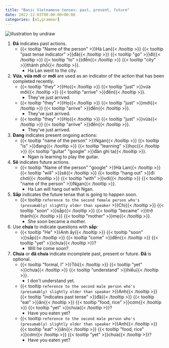 ```yaml
---
title: "Basic Vietnamese tenses: past, present, future"
date: 2022-12-03T00:00:00+00:00
categories: [a1,grammar]
---
```


![illustration by undraw](/images/undraw/undraw_Imagination_re_i0xi.png)

1. **Đã** indicates past actions.
    - {{< tooltip "Name of the person" >}}Hà Lan{{< /tooltip >}}
      {{< tooltip "past tense indicator" >}}đã{{< /tooltip >}}
      {{< tooltip "go" >}}đi{{< /tooltip >}}
      {{< tooltip "to" >}}đến{{< /tooltip >}}
      {{< tooltip "city" >}}thành phố{{< /tooltip >}}.
        - Ha Lan went to the city.
1. **Vừa**, **vừa mới** or **mới** are used as an indicator
   of the action that has been completed recently.
    - {{< tooltip "they" >}}Họ{{< /tooltip >}}
      {{< tooltip "just" >}}vừa mới{{< /tooltip >}}
      {{< tooltip "arrive" >}}đến{{< /tooltip >}}.
        - They've just arrived.
    - {{< tooltip "they" >}}Họ{{< /tooltip >}}
      {{< tooltip "just" >}}mới{{< /tooltip >}}
      {{< tooltip "arrive" >}}đến{{< /tooltip >}}.
        - They've just arrived.
    - {{< tooltip "they" >}}Họ{{< /tooltip >}}
      {{< tooltip "just" >}}vừa{{< /tooltip >}}
      {{< tooltip "arrive" >}}đến{{< /tooltip >}}.
        - They've just arrived.
2. **Đang** indicates present ongoing actions:
    - {{< tooltip "name of the person" >}}Ngan{{< /tooltip >}}
      {{< tooltip "is" >}}đang{{< /tooltip >}}
      {{< tooltip "learning" >}}học{{< /tooltip >}}
      {{< tooltip "guitar" "google" >}}đàn ghi ta{{< /tooltip >}}.
        - Ngan is learning to play the guitar.
3. **Sẽ** indicates future actions.
    - {{< tooltip "Name of the person" "google" >}}Hà Lan{{< /tooltip >}}
      {{< tooltip "will" >}}sẽ{{< /tooltip >}}
      {{< tooltip "hang out" >}}đi chơi{{< /tooltip >}}
      {{< tooltip "with" >}}với{{< /tooltip >}}
      {{< tooltip "name of the person" >}}Ngan{{< /tooltip >}}.
        - Ha Lan will hang out with Ngan.
4. **Sắp** indicates the future tense that is going to happen soon.
    - {{< tooltip `
           reference to the second female person who's
           (presumably) slightly older than speaker
       ` >}}Chị{{< /tooltip >}}
       {{< tooltip "soon" >}}sắp{{< /tooltip >}}
       {{< tooltip "became" >}}trở thành{{< /tooltip >}}
       {{< tooltip "mother" >}}mẹ{{< /tooltip >}}.
        - She soon became a mother.
5. Use **chưa** to indicate questions with **sắp**:
    - {{< tooltip "He" >}}Anh ấy{{< /tooltip >}}
      {{< tooltip "soon" >}}sắp{{< /tooltip >}}
      {{< tooltip "come" >}}đến{{< /tooltip >}}
      {{< tooltip "yet" >}}chưa{{< /tooltip >}}?
        - Will he come soon?
6. **Chưa** or **đã chưa** indicate incomplete past, present or future.
   **Đã** is optional.
    - {{< tooltip "formal, I" >}}Tôi{{< /tooltip >}}
      {{< tooltip "yet" >}}chưa{{< /tooltip >}}
      {{< tooltip "understand" >}}hiểu{{< /tooltip >}}.
        - I don't understand yet.
    - {{< tooltip `
        reference to the second male person who's
        (presumably) slightly older than speaker
      ` >}}Anh{{< /tooltip >}}
      {{< tooltip "indicates past tense" >}}đã{{< /tooltip >}}
      {{< tooltip "eat" >}}ăn{{< /tooltip >}}
      {{< tooltip "food, rice" >}}cơm{{< /tooltip >}}
      {{< tooltip "yet" >}}chưa{{< /tooltip >}}?
        - Have you eaten yet?
    - {{< tooltip `
        reference to the second male person who's
        (presumably) slightly older than speaker
      ` >}}Anh{{< /tooltip >}}
      {{< tooltip "eat" >}}ăn{{< /tooltip >}}
      {{< tooltip "food, rice" >}}cơm{{< /tooltip >}}
      {{< tooltip "yet" >}}chưa{{< /tooltip >}}?
        - Have you eaten yet?
